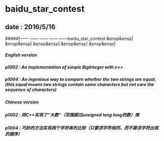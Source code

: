 # baidu_star_contest 
## date : 2016/5/16
#####|—— —— —— —— ——baidu_star_contest
 &ensp&ensp|
 &ensp&ensp|
 &ensp&ensp|
 &ensp&ensp|
 &ensp&ensp|

##### English version
##### p1002 : An implementation of simple BigInteger with c++
##### p1004 : An ingenious way to compare whether the two strings are equal. (this equal means two strings contain same characters but not care the sequence of characters)
##### Chinese version
##### p1002 : 用C++实现了“大数”（范围超过unsigned  long long的数）类
##### p1004 : 巧妙的方法实现两个字符串的比较（只要求字符相同，而不要求字符出现的顺序）